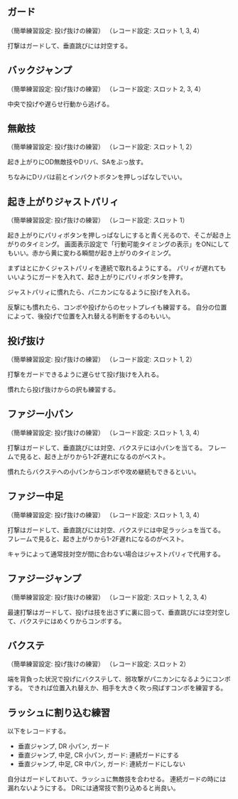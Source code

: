 ## ガード

（簡単練習設定: 投げ抜けの練習）
（レコード設定: スロット 1, 3, 4）

打撃はガードして、垂直跳びには対空する。

## バックジャンプ

（簡単練習設定: 投げ抜けの練習）
（レコード設定: スロット 2, 3, 4）

中央で投げや遅らせ行動から逃げる。

## 無敵技

（簡単練習設定: 投げ抜けの練習）
（レコード設定: スロット 1, 2）

起き上がりにOD無敵技やDリバ、SAをぶっ放す。

ちなみにDリバは前とインパクトボタンを押しっぱなしでいい。

## 起き上がりジャストパリィ

（簡単練習設定: 投げ抜けの練習）
（レコード設定: スロット 1）

起き上がりにパリィボタンを押しっぱなしにすると青く光るので、そこが起き上がりのタイミング。
画面表示設定で「行動可能タイミングの表示」をONにしてもいい。赤から黄に変わる瞬間が起き上がりのタイミング。

まずはとにかくジャストパリィを連続で取れるようにする。
パリィが遅れてもいいようにガードを入れて、起き上がりにパリィボタンを押す。

ジャストパリィに慣れたら、パニカンになるように投げを入れる。

反撃にも慣れたら、コンボや投げからのセットプレイも練習する。
自分の位置によって、後投げで位置を入れ替える判断をするのもいい。

## 投げ抜け

（簡単練習設定: 投げ抜けの練習）
（レコード設定: スロット 1, 2）

打撃をガードできるように遅らせて投げ抜けを入れる。

慣れたら投げ抜けからの択も練習する。

## ファジー小パン

（簡単練習設定: 投げ抜けの練習）
（レコード設定: スロット 1, 3, 4）

打撃はガードして、垂直跳びには対空、バクステには小パンを当てる。
フレームで見ると、起き上がりから1-2F遅れになるのがベスト。

慣れたらバクステへの小パンからコンボや攻め継続もできるといい。

## ファジー中足

（簡単練習設定: 投げ抜けの練習）
（レコード設定: スロット 1, 3, 4）

打撃はガードして、垂直跳びには対空、バクステには中足ラッシュを当てる。
フレームで見ると、起き上がりから1-2F遅れになるのがベスト。

キャラによって通常技対空が間に合わない場合はジャストパリィで代用する。

## ファジージャンプ

（簡単練習設定: 投げ抜けの練習）
（レコード設定: スロット 1, 2, 3, 4）

最速打撃はガードして、投げは技を出さずに裏に回って、垂直跳びには空対空して、バクステにはめくりからコンボする。

## バクステ

（簡単練習設定: 投げ抜けの練習）
（レコード設定: スロット 2）

端を背負った状況で投げにバクステして、弱攻撃がパニカンになるようにコンボする。
できれば位置入れ替えか、相手を大きく吹っ飛ばすコンボを練習する。

## ラッシュに割り込む練習

以下をレコードする。

- 垂直ジャンプ, DR 小パン, ガード
- 垂直ジャンプ, 中足, CR 小パン, ガード: 連続ガードにする
- 垂直ジャンプ, 中足, CR 中パン, ガード: 連続ガードにしない

自分はガードしておいて、ラッシュに無敵技を合わせる。
連続ガードの時には漏れないようにする。
DRには通常技で割り込めると尚良い。
